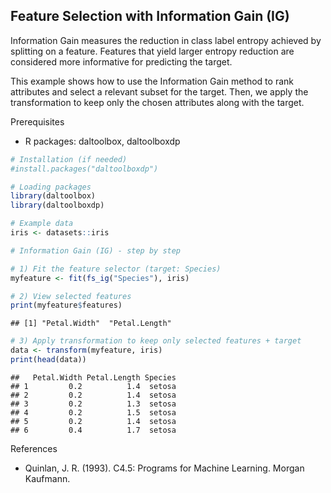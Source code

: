 ## Feature Selection with Information Gain (IG)

Information Gain measures the reduction in class label entropy achieved by splitting on a feature. Features that yield larger entropy reduction are considered more informative for predicting the target.

This example shows how to use the Information Gain method to rank attributes and select a relevant subset for the target. Then, we apply the transformation to keep only the chosen attributes along with the target.

Prerequisites
- R packages: daltoolbox, daltoolboxdp


``` r
# Installation (if needed)
#install.packages("daltoolboxdp")
```


``` r
# Loading packages
library(daltoolbox)
library(daltoolboxdp)
```



``` r
# Example data
iris <- datasets::iris
```


``` r
# Information Gain (IG) - step by step

# 1) Fit the feature selector (target: Species)
myfeature <- fit(fs_ig("Species"), iris)

# 2) View selected features
print(myfeature$features)
```

```
## [1] "Petal.Width"  "Petal.Length"
```

``` r
# 3) Apply transformation to keep only selected features + target
data <- transform(myfeature, iris)
print(head(data))
```

```
##   Petal.Width Petal.Length Species
## 1         0.2          1.4  setosa
## 2         0.2          1.4  setosa
## 3         0.2          1.3  setosa
## 4         0.2          1.5  setosa
## 5         0.2          1.4  setosa
## 6         0.4          1.7  setosa
```

References
- Quinlan, J. R. (1993). C4.5: Programs for Machine Learning. Morgan Kaufmann.

